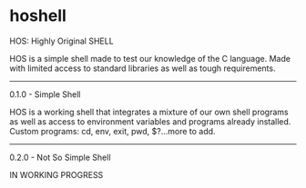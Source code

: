 # hoshell
HOS: Highly Original SHELL

HOS is a simple shell made to test our knowledge of the C language.
Made with limited access to standard libraries as well as tough requirements.
_______________________________________________________________________________

  0.1.0 - Simple Shell
  
HOS is a working shell that integrates a mixture of our own shell programs as
well as access to environment variables and programs already installed.
Custom programs:
  cd, env, exit, pwd, $?...more to add.
_______________________________________________________________________________

  0.2.0 - Not So Simple Shell
  
IN WORKING PROGRESS
